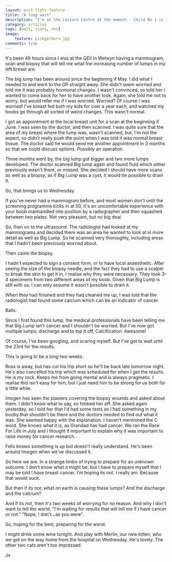 ```yaml
---
layout: post-light-feature
title: "A long wait"
description: "I'm at the Leisure Centre at the moment.  Child No 1 is in her gymnastics class and Boy Child is sat with me playing Worms on his iPad."
category: articles
tags: [wait, scans, nhs]
image:
    feature: pinkgerbera.jpg
comments: true
---
```


It's been 48 hours since I was at the QEII in Welwyn having a mammogram, scan and biopsy that will tell me what the increasing number of lumps in my left breast are.

The big lump has been around since the beginning if May. I did what I needed to and went to the GP straight away.  She didn't seem worried and told me it was probably hormonal changes.  I wasn't convinced, so told her I wanted to come back for her to have another look.  Again, she told me not to worry, but would refer me if I was worried.  Worried?  Of course I was worried!  I've breast fed both my kids for over a year each, and watched my boobs go through all sorted of weird changes.  This wasn't normal.

I got an appointment at the local breast unit for a scan at the beginning if June.  I was seen by the doctor, and then scanned.  I was quite sure that the area of my breast where the lump was, wasn't scanned, but, I'm not the expert, so didn't really push the point when I was told it was normal breast tissue.  The doctor said he would send me another appointment in 3 months so that we could discuss options.  Possibly an operation.

Three months went by, the big lump got bigger and two more lumps developed.  The doctor scanned Big lump again and found fluid which either previously wasn't there, or missed.  She decided I should have more scans as well as a biopsy, as if Big Lump was a cyst, it would be possible to drain it.

So, that brings us to Wednesday.

If you've never had a mammogram before, and most women don't until the screening programme kicks in at 50, it's an uncomfortable experience with your boob manhandled into position by a radiographer and then squashed between two plates.  Not very pleasant, but no big deal.

So, then on to the ultrasound.  The radiologist had looked at my mammograms and decided there was an area he wanted to look at in more detail as well as Big Lump.  So he scanned very thoroughly, including areas that I hadn't been previously worried about.

Then came the biopsy.

I hadn't expected to sign a consent form, or to have local anaesthetic.  After seeing the size of the biopsy needle, and the fact they had to use a scalpel to break the skin to get it in, I realise why they were necessary.  They took 3-4 specimens from two different areas of my boob.  Given that Big Lump is still with us, I can only assume it wasn't possible to drain it.

When they had finished and they had cleaned me up, I was told that the radiologist had found some calcium which can be an indicator of cancer.

Balls.

Since I first found this lump, the medical professionals have been telling me that Big Lump isn't cancer and I shouldn't be worried.  But I've now got multiple lumps, discharge and to top it off, Calcification.  Awesome!

Of course, I've been googling, and scaring myself.  But I've got to wait until the 23rd for the results.

This is going to be a long two weeks.

Ross is away, but has cut his trip short so he'll be back late tomorrow night.  He's also cancelled his trip which was scheduled for when I get the results.  He is my rock.  Keeps me from going mental and is always pragmatic.  I realise this isn't easy for him, but I just need him to be strong for us both for a little while.

Imogen has seen the plasters covering the biopsy wounds and asked about them.  I didn't know what to say, so fobbed her off.  She asked again yesterday, so I told her that I'd had some tests as I had something in my booby that shouldn't be there and the doctors needed to find out what it was.  She seemed happy with the explanation.   I haven't mentioned the C word.  She knows what it is, as Grandad has had cancer.  We ran the Race For Life in July and I thought it important to explain why it was important to raise money for cancer research.

Felix knows something is up but doesn't really understand.  He's been around Imogen when we've discussed it.

So here we are.  In a strange limbo of trying to prepare for an unknown outcome.  I don't know what it might be, but I have to prepare myself that I may be told I have breast cancer.  I'm hoping its not.  I really am.  Because that would suck.

But then if its not, what on earth is causing these lumps? And the discharge and the calcium?

And if its not, then it's two weeks of worrying for no reason.  And why I don't want to tell the world,  "I'm waiting for results that will tell me if I have cancer or not."  "Nope, I don't...as you were".

So, hoping for the best, preparing for the worst.

I might drink some wine tonight.  And play with Merlin, our new kitten, who we got on the way home from the hospital on Wednesday.  He's lovely.  The other two cats aren't too impressed.

Jx